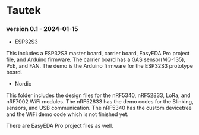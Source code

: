 # Tautek

### version 0.1 - 2024-01-15
- ESP32S3

This includes a ESP32S3 master board, carrier board, EasyEDA Pro project file, and Arduino firmware. The carrier board has a GAS sensor(MQ-135), PoE, and FAN. The demo is the Arduino firmware for the ESP32S3 prototype board.

- Nordic

This folder includes the design files for the nRF5340, nRF52833, LoRa, and nRF7002 WiFi modules. The nRF52833 has the demo codes for the Blinking, sensors, and USB communication. The nRF5340 has the custom devicetree and the WiFi demo code which is not finished yet.

There are EasyEDA Pro project files as well.

